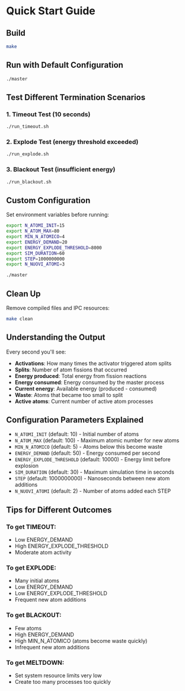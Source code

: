 # Quick Start Guide

## Build

```bash
make
```

## Run with Default Configuration

```bash
./master
```

## Test Different Termination Scenarios

### 1. Timeout Test (10 seconds)
```bash
./run_timeout.sh
```

### 2. Explode Test (energy threshold exceeded)
```bash
./run_explode.sh
```

### 3. Blackout Test (insufficient energy)
```bash
./run_blackout.sh
```

## Custom Configuration

Set environment variables before running:

```bash
export N_ATOMI_INIT=15
export N_ATOM_MAX=80
export MIN_N_ATOMICO=4
export ENERGY_DEMAND=20
export ENERGY_EXPLODE_THRESHOLD=8000
export SIM_DURATION=60
export STEP=1000000000
export N_NUOVI_ATOMI=3

./master
```

## Clean Up

Remove compiled files and IPC resources:

```bash
make clean
```

## Understanding the Output

Every second you'll see:
- **Activations**: How many times the activator triggered atom splits
- **Splits**: Number of atom fissions that occurred
- **Energy produced**: Total energy from fission reactions
- **Energy consumed**: Energy consumed by the master process
- **Current energy**: Available energy (produced - consumed)
- **Waste**: Atoms that became too small to split
- **Active atoms**: Current number of active atom processes

## Configuration Parameters Explained

- `N_ATOMI_INIT` (default: 10) - Initial number of atoms
- `N_ATOM_MAX` (default: 100) - Maximum atomic number for new atoms
- `MIN_N_ATOMICO` (default: 5) - Atoms below this become waste
- `ENERGY_DEMAND` (default: 50) - Energy consumed per second
- `ENERGY_EXPLODE_THRESHOLD` (default: 10000) - Energy limit before explosion
- `SIM_DURATION` (default: 30) - Maximum simulation time in seconds
- `STEP` (default: 1000000000) - Nanoseconds between new atom additions
- `N_NUOVI_ATOMI` (default: 2) - Number of atoms added each STEP

## Tips for Different Outcomes

### To get TIMEOUT:
- Low ENERGY_DEMAND
- High ENERGY_EXPLODE_THRESHOLD
- Moderate atom activity

### To get EXPLODE:
- Many initial atoms
- Low ENERGY_DEMAND
- Low ENERGY_EXPLODE_THRESHOLD
- Frequent new atom additions

### To get BLACKOUT:
- Few atoms
- High ENERGY_DEMAND
- High MIN_N_ATOMICO (atoms become waste quickly)
- Infrequent new atom additions

### To get MELTDOWN:
- Set system resource limits very low
- Create too many processes too quickly
